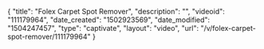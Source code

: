 {
    "title": "Folex Carpet Spot Remover",
    "description": "",
    "videoid": "111179964",
    "date_created": "1502923569",
    "date_modified": "1504247457",
    "type": "captivate",
    "layout": "video",
    "url": "\/v\/folex-carpet-spot-remover\/111179964"
}